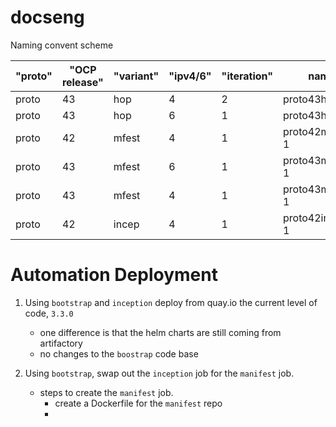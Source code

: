 # docseng

Naming convent scheme

| "proto" | "OCP release" | "variant" | "ipv4/6" | "iteration" | name |
|---------|---------------|-----------|----------|-------------|------|
| proto | 43 | hop   | 4 | 2 | proto43hop4-2 |
| proto | 43 | hop   | 6 | 1 | proto43hop6-1 |
| proto | 42 | mfest | 4 | 1 | proto42mfest4-1 |
| proto | 43 | mfest | 6 | 1 | proto43mfest6-1 |
| proto | 43 | mfest | 4 | 1 | proto43mfest4-1 |
| proto | 42 | incep | 4 | 1 | proto42incp4-1 |

# Automation Deployment

1. Using `bootstrap` and `inception` deploy from quay.io the current level of code, `3.3.0`
   * one difference is that the helm charts are still coming from artifactory
   * no changes to the `boostrap` code base


2. Using `bootstrap`, swap out the `inception` job for the `manifest` job.
   * steps to create the `manifest` job.
     * create a Dockerfile for the `manifest` repo
     * 
